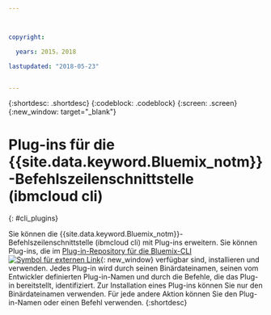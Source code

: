 ```yaml
---



copyright:

  years: 2015，2018

lastupdated: "2018-05-23"


---
```


{:shortdesc: .shortdesc}
{:codeblock: .codeblock}
{:screen: .screen}
{:new_window: target="_blank"}

# Plug-ins für die {{site.data.keyword.Bluemix_notm}}-Befehlszeilenschnittstelle (ibmcloud cli)
{: #cli_plugins}

Sie können die {{site.data.keyword.Bluemix_notm}}-Befehlszeilenschnittstelle (ibmcloud cli) mit Plug-ins erweitern. Sie können Plug-ins, die im [Plug-in-Repository für die Bluemix-CLI ![Symbol für externen Link](../icons/launch-glyph.svg)](http://plugins.ng.bluemix.net/){: new_window} verfügbar sind, installieren und verwenden. Jedes Plug-in wird durch seinen Binärdateinamen, seinen vom Entwickler definierten Plug-in-Namen und durch die Befehle, die das Plug-in bereitstellt, identifiziert. Zur Installation eines Plug-ins können Sie nur den Binärdateinamen verwenden. Für jede andere Aktion können Sie den Plug-in-Namen oder einen Befehl verwenden.
{:shortdesc}
